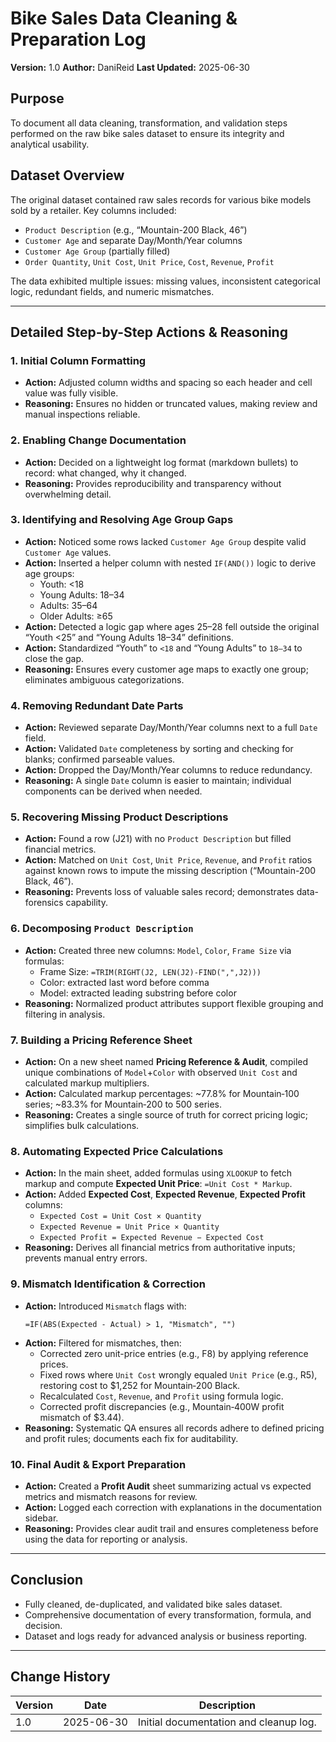 
# Bike Sales Data Cleaning & Preparation Log

**Version:** 1.0 
**Author:** DaniReid
**Last Updated:** 2025-06-30

## Purpose
To document all data cleaning, transformation, and validation steps performed on the raw bike sales dataset to ensure its integrity and analytical usability.

## Dataset Overview
The original dataset contained raw sales records for various bike models sold by a retailer. Key columns included:
- `Product Description` (e.g., “Mountain-200 Black, 46”)
- `Customer Age` and separate Day/Month/Year columns
- `Customer Age Group` (partially filled)
- `Order Quantity`, `Unit Cost`, `Unit Price`, `Cost`, `Revenue`, `Profit`

The data exhibited multiple issues: missing values, inconsistent categorical logic, redundant fields, and numeric mismatches.

---

## Detailed Step-by-Step Actions & Reasoning

### 1. Initial Column Formatting
- **Action:** Adjusted column widths and spacing so each header and cell value was fully visible.
- **Reasoning:** Ensures no hidden or truncated values, making review and manual inspections reliable.

### 2. Enabling Change Documentation
- **Action:** Decided on a lightweight log format (markdown bullets) to record: what changed, why it changed.
- **Reasoning:** Provides reproducibility and transparency without overwhelming detail.

### 3. Identifying and Resolving Age Group Gaps
- **Action:** Noticed some rows lacked `Customer Age Group` despite valid `Customer Age` values.
- **Action:** Inserted a helper column with nested `IF(AND())` logic to derive age groups:
  - Youth: <18
  - Young Adults: 18–34
  - Adults: 35–64
  - Older Adults: ≥65
- **Action:** Detected a logic gap where ages 25–28 fell outside the original “Youth <25” and “Young Adults 18–34” definitions.
- **Action:** Standardized “Youth” to `<18` and “Young Adults” to `18–34` to close the gap.
- **Reasoning:** Ensures every customer age maps to exactly one group; eliminates ambiguous categorizations.

### 4. Removing Redundant Date Parts
- **Action:** Reviewed separate Day/Month/Year columns next to a full `Date` field.
- **Action:** Validated `Date` completeness by sorting and checking for blanks; confirmed parseable values.
- **Action:** Dropped the Day/Month/Year columns to reduce redundancy.
- **Reasoning:** A single `Date` column is easier to maintain; individual components can be derived when needed.

### 5. Recovering Missing Product Descriptions
- **Action:** Found a row (J21) with no `Product Description` but filled financial metrics.
- **Action:** Matched on `Unit Cost`, `Unit Price`, `Revenue`, and `Profit` ratios against known rows to impute the missing description (“Mountain-200 Black, 46”).
- **Reasoning:** Prevents loss of valuable sales record; demonstrates data-forensics capability.

### 6. Decomposing `Product Description`
- **Action:** Created three new columns: `Model`, `Color`, `Frame Size` via formulas:
  - Frame Size: `=TRIM(RIGHT(J2, LEN(J2)-FIND(",",J2)))`
  - Color: extracted last word before comma
  - Model: extracted leading substring before color
- **Reasoning:** Normalized product attributes support flexible grouping and filtering in analysis.

### 7. Building a Pricing Reference Sheet
- **Action:** On a new sheet named **Pricing Reference & Audit**, compiled unique combinations of `Model`+`Color` with observed `Unit Cost` and calculated markup multipliers.
- **Action:** Calculated markup percentages: ~77.8% for Mountain‑100 series; ~83.3% for Mountain‑200 to 500 series.
- **Reasoning:** Creates a single source of truth for correct pricing logic; simplifies bulk calculations.

### 8. Automating Expected Price Calculations
- **Action:** In the main sheet, added formulas using `XLOOKUP` to fetch markup and compute **Expected Unit Price**: `=Unit Cost * Markup`.
- **Action:** Added **Expected Cost**, **Expected Revenue**, **Expected Profit** columns:
  - `Expected Cost = Unit Cost × Quantity`
  - `Expected Revenue = Unit Price × Quantity`
  - `Expected Profit = Expected Revenue − Expected Cost`
- **Reasoning:** Derives all financial metrics from authoritative inputs; prevents manual entry errors.

### 9. Mismatch Identification & Correction
- **Action:** Introduced `Mismatch` flags with:
  ```excel
  =IF(ABS(Expected - Actual) > 1, "Mismatch", "")
  ```
- **Action:** Filtered for mismatches, then:
  - Corrected zero unit-price entries (e.g., F8) by applying reference prices.
  - Fixed rows where `Unit Cost` wrongly equaled `Unit Price` (e.g., R5), restoring cost to $1,252 for Mountain‑200 Black.
  - Recalculated `Cost`, `Revenue`, and `Profit` using formula logic.
  - Corrected profit discrepancies (e.g., Mountain‑400W profit mismatch of $3.44).
- **Reasoning:** Systematic QA ensures all records adhere to defined pricing and profit rules; documents each fix for auditability.

### 10. Final Audit & Export Preparation
- **Action:** Created a **Profit Audit** sheet summarizing actual vs expected metrics and mismatch reasons for review.
- **Action:** Logged each correction with explanations in the documentation sidebar.
- **Reasoning:** Provides clear audit trail and ensures completeness before using the data for reporting or analysis.

---

## Conclusion
- Fully cleaned, de-duplicated, and validated bike sales dataset.
- Comprehensive documentation of every transformation, formula, and decision.
- Dataset and logs ready for advanced analysis or business reporting.

---

## Change History

| Version | Date       | Description                             |
|---------|------------|-----------------------------------------|
| 1.0     | 2025-06-30 | Initial documentation and cleanup log.  |
